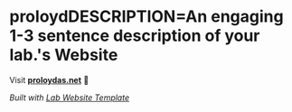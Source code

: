 
# proloydDESCRIPTION=An engaging 1-3 sentence description of your lab.'s Website

Visit **[proloydas.net](http://proloydas.net)** 🚀

_Built with [Lab Website Template](https://greene-lab.gitbook.io/lab-website-template-docs)_
